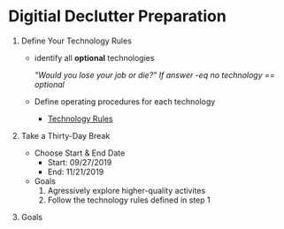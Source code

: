 # Digitial Declutter Preparation

1. Define Your Technology Rules
    * identify all **optional** technologies
    
         _"Would you lose your job or die?" If answer -eq no technology == optional_
    
    * Define operating procedures for each technology
      * [Technology Rules](https://github.com/Duffney/practitionerGuidetoDeepWork/blob/master/technologyRules.md)
    
2. Take a Thirty-Day Break
   * Choose Start & End Date
      * Start: 09/27/2019
      * End: 11/21/2019
   *  Goals
      1. Agressively explore higher-quality activites
      2. Follow the technology rules defined in step 1


3. Goals
